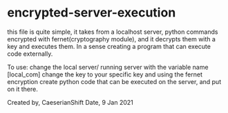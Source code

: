 # encrypted-server-execution
this file is quite simple, it takes from a localhost server, python commands encrypted with fernet(cryptography module), and it decrypts them with a key and executes them. In a sense creating a program that can execute code externally.

To use:
change the local server/ running server with the variable name [local_com]
change the key to your specific key
and using the fernet encryption create python code that can be executed on the server, and put on it there.

Created by, CaeserianShift
Date, 9 Jan 2021
